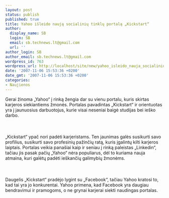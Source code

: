 ```yaml
---
layout: post
status: publish
published: true
title: Yahoo išleido naują socialinių tinklų portalą „Kickstart“
author:
  display_name: SB
  login: SB
  email: sb.technews.lt@gmail.com
  url: ''
author_login: SB
author_email: sb.technews.lt@gmail.com
wordpress_id: 763
wordpress_url: http://localhost/site/new/yahoo_isleido_nauja_socialiniu_tinklu_portala__kickstart_/
date: '2007-11-06 15:53:36 +0200'
date_gmt: '2007-11-06 15:53:36 +0200'
categories:
- Naujienos
---
```

<p>Gerai žinoma „Yahoo“ į rinką žengia dar su vienu portalu, kuris skirtas karjeros siekiantiems žmonės. Portalas pavadintas „Kickstart“ ir orientuotas yra į jaunuosius darbuotojus, kurie visai neseniai baigė studijas bei ieško darbo.<br />
<br><br />
<br>„Kickstart“ ypač nori padėti karjeristams. Ten jaunimas galės susikurti savo profilius, susikurti savo profesinių pažinčių ratą, kuris įgalintų kilti karjeros laiptais. Portalas veikia panašiai kaip ir seniau į rinką paleistas „Linkedin“, tačiau jis pasak pačių „Yahoo“ nėra populiarus, dėl to kuriama nauja atmaina, kuri galėtų padėti ieškančių galimybių žmonėms.<br />
<br><br />
<br>Daugelis „Kickstart“ pradėjo lygint su „Facebook“, tačiau Yahoo kratosi to, kad tai yra jo konkurentai. Yahoo primena, kad Facebook yra daugiau bendravimui ir pramogoms, o ne grynai karjerai siekti naudingas portalas.<br />
<br></p>
